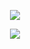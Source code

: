 <p align="center">
  <img src="https://discord.c99.nl/widget/theme-3/587253288366374933.png" />
</p>

<p align="center">
  <img src="https://komarev.com/ghpvc/?username=rixhy1337&color=00FFFF" />
</p>
